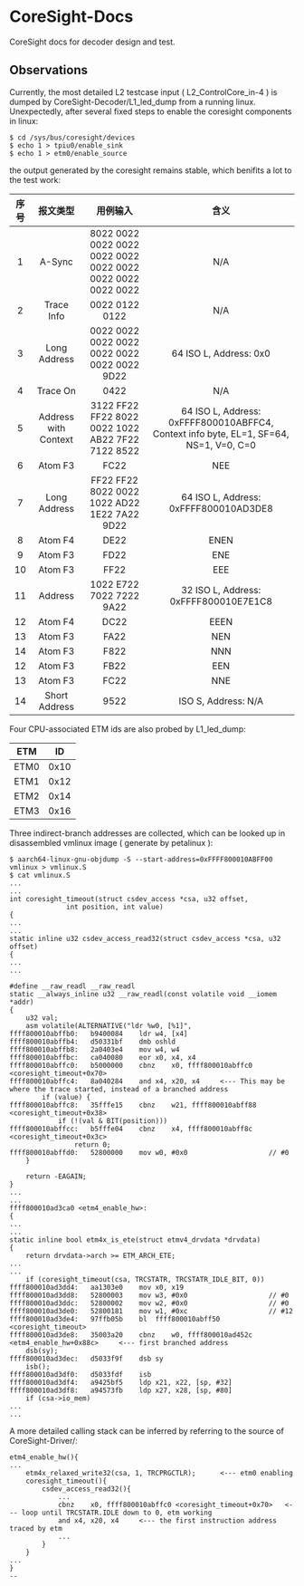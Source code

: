 # CoreSight-Docs

CoreSight docs for decoder design and test.

## Observations

Currently, the most detailed L2 testcase input ( L2_ControlCore_in-4 ) is dumped by CoreSight-Decoder/L1_led_dump from a running linux. Unexpectedly, after several fixed steps to enable the coresight components in linux:

```
$ cd /sys/bus/coresight/devices
$ echo 1 > tpiu0/enable_sink
$ echo 1 > etm0/enable_source
```

 the output generated by the coresight remains stable, which benifits a lot to the test work: 



| 序号 | 报文类型 | 用例输入 | 含义 |
| :-: | :-----: | :----: | :--: |
| 1 | A-Sync       | 8022 0022 0022 0022 0022 0022 0022 0022 0022 0022 0022 0022 | N/A |
| 2 | Trace Info   | 0022 0122 0122 | N/A |
| 3 | Long Address | 0022 0022 0022 0022 0022 0022 0022 0022 9D22 | 64 ISO L, Address: 0x0 |
| 4 | Trace On     | 0422 | N/A |
| 5 | Address with Context | 3122 FF22 FF22 8022 0022 1022 AB22 7F22 7122 8522 | 64 ISO L, Address: 0xFFFF800010ABFFC4, Context info byte, EL=1, SF=64, NS=1, V=0, C=0 |
| 6 | Atom F3      | FC22 | NEE |
| 7 | Long Address | FF22 FF22 8022 0022 1022 AD22 1E22 7A22 9D22 | 64 ISO L, Address: 0xFFFF800010AD3DE8 |
| 8 | Atom F4 | DE22 | ENEN |
| 9 | Atom F3 | FD22 | ENE |
| 10 | Atom F3 | FF22 | EEE |
| 11 | Address | 1022 E722 7022 7222 9A22 | 32 ISO L, Address: 0xFFFF800010E7E1C8 |
| 12 | Atom F4 | DC22 | EEEN |
| 13 | Atom F3 | FA22 | NEN |
| 14 | Atom F3 | F822 | NNN |
| 12 | Atom F3 | FB22 | EEN |
| 13 | Atom F3 | FC22 | NNE |
| 14 | Short Address | 9522 | ISO S, Address: N/A |

Four CPU-associated ETM ids are also probed by L1_led_dump:

| ETM | ID |
| :-: | :-: |
| ETM0 | 0x10 |
| ETM1 | 0x12 |
| ETM2 | 0x14 |
| ETM3 | 0x16 |

Three indirect-branch addresses are collected, which can be looked up in disassembled vmlinux image ( generate by petalinux ): 

```
$ aarch64-linux-gnu-objdump -S --start-address=0xFFFF800010ABFF00  vmlinux > vmlinux.S
$ cat vmlinux.S
...
...
int coresight_timeout(struct csdev_access *csa, u32 offset,
		      int position, int value)
{
...
...
static inline u32 csdev_access_read32(struct csdev_access *csa, u32 offset)
{
...
...

#define __raw_readl __raw_readl
static __always_inline u32 __raw_readl(const volatile void __iomem *addr)
{
	u32 val;
	asm volatile(ALTERNATIVE("ldr %w0, [%1]",
ffff800010abffb0:	b9400084 	ldr	w4, [x4]
ffff800010abffb4:	d50331bf 	dmb	oshld
ffff800010abffb8:	2a0403e4 	mov	w4, w4
ffff800010abffbc:	ca040080 	eor	x0, x4, x4
ffff800010abffc0:	b5000000 	cbnz	x0, ffff800010abffc0 <coresight_timeout+0x70>
ffff800010abffc4:	8a040284 	and	x4, x20, x4     <--- This may be where the trace started, instead of a branched address
		if (value) {
ffff800010abffc8:	35fffe15 	cbnz	w21, ffff800010abff88 <coresight_timeout+0x38>
			if (!(val & BIT(position)))
ffff800010abffcc:	b5fffe04 	cbnz	x4, ffff800010abff8c <coresight_timeout+0x3c>
				return 0;
ffff800010abffd0:	52800000 	mov	w0, #0x0                   	// #0
	}

	return -EAGAIN;
}
...
...
ffff800010ad3ca0 <etm4_enable_hw>:
{
...
...
static inline bool etm4x_is_ete(struct etmv4_drvdata *drvdata)
{
	return drvdata->arch >= ETM_ARCH_ETE;
...
...
	if (coresight_timeout(csa, TRCSTATR, TRCSTATR_IDLE_BIT, 0))
ffff800010ad3dd4:	aa1303e0 	mov	x0, x19
ffff800010ad3dd8:	52800003 	mov	w3, #0x0                   	// #0
ffff800010ad3ddc:	52800002 	mov	w2, #0x0                   	// #0
ffff800010ad3de0:	52800181 	mov	w1, #0xc                   	// #12
ffff800010ad3de4:	97ffb05b 	bl	ffff800010abff50 <coresight_timeout>
ffff800010ad3de8:	35003a20 	cbnz	w0, ffff800010ad452c <etm4_enable_hw+0x88c>     <--- first branched address
	dsb(sy);
ffff800010ad3dec:	d5033f9f 	dsb	sy
	isb();
ffff800010ad3df0:	d5033fdf 	isb
ffff800010ad3df4:	a9425bf5 	ldp	x21, x22, [sp, #32]
ffff800010ad3df8:	a94573fb 	ldp	x27, x28, [sp, #80]
	if (csa->io_mem)
...
...
```
A more detailed calling stack can be inferred by referring to the source of CoreSight-Driver/:
```
etm4_enable_hw(){
...
    etm4x_relaxed_write32(csa, 1, TRCPRGCTLR);      <--- etm0 enabling
    coresight_timeout(){
        csdev_access_read32(){
            ...
            cbnz	x0, ffff800010abffc0 <coresight_timeout+0x70>   <--- loop until TRCSTATR.IDLE down to 0, etm working
            and	x4, x20, x4     <--- the first instruction address traced by etm
            ...
        }
    }
...
}
--
```